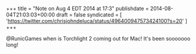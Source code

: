 +++
title = "Note on Aug 4 EDT 2014 at 17:3"
publishdate = 2014-08-04T21:03:03+00:00
draft = false
syndicated = [ 'https://twitter.com/chrisjohndeluca/status/496400947573424100?s=20' ]
+++

@RunicGames when is Torchlight 2 coming out for Mac! It's been sooooooo long!
